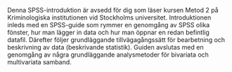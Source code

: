 Denna SPSS-introduktion är avsedd för dig som läser kursen Metod 2 på Kriminologiska institutionen vid Stockholms universitet. Introduktionen inleds med en SPSS-guide som rymmer en genomgång av SPSS olika fönster, hur man lägger in data och hur man öppnar en redan befintlig datafil. Därefter följer grundläggande tillvägagångssätt för bearbetning och beskrivning av data (beskrivande statistik). Guiden avslutas med en genomgång av några grundläggande analysmetoder för bivariata och multivariata samband.